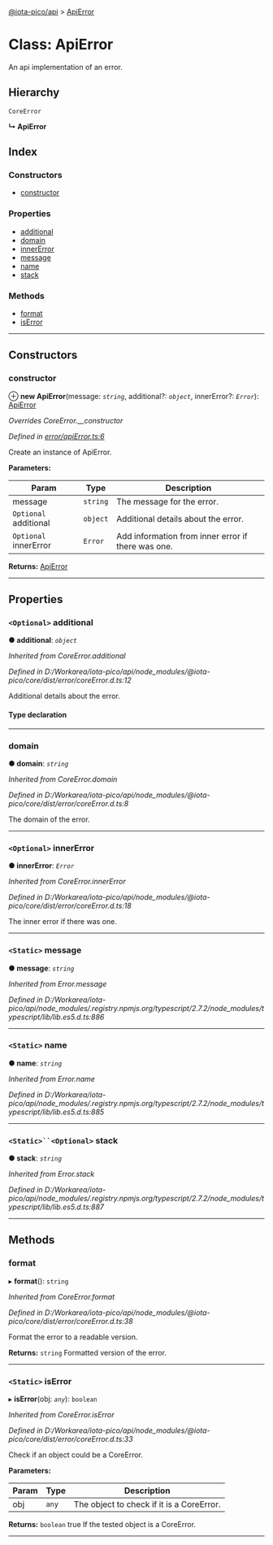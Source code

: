 [@iota-pico/api](../README.md) > [ApiError](../classes/apierror.md)

# Class: ApiError

An api implementation of an error.

## Hierarchy

 `CoreError`

**↳ ApiError**

## Index

### Constructors

* [constructor](apierror.md#constructor)

### Properties

* [additional](apierror.md#additional)
* [domain](apierror.md#domain)
* [innerError](apierror.md#innererror)
* [message](apierror.md#message)
* [name](apierror.md#name)
* [stack](apierror.md#stack)

### Methods

* [format](apierror.md#format)
* [isError](apierror.md#iserror)

---

## Constructors

<a id="constructor"></a>

###  constructor

⊕ **new ApiError**(message: *`string`*, additional?: *`object`*, innerError?: *`Error`*): [ApiError](apierror.md)

*Overrides CoreError.__constructor*

*Defined in [error/apiError.ts:6](https://github.com/iota-pico/api/blob/05accab/src/error/apiError.ts#L6)*

Create an instance of ApiError.

**Parameters:**

| Param | Type | Description |
| ------ | ------ | ------ |
| message | `string` |  The message for the error. |
| `Optional` additional | `object` |  Additional details about the error. |
| `Optional` innerError | `Error` |  Add information from inner error if there was one. |

**Returns:** [ApiError](apierror.md)

___

## Properties

<a id="additional"></a>

### `<Optional>` additional

**● additional**: *`object`*

*Inherited from CoreError.additional*

*Defined in D:/Workarea/iota-pico/api/node_modules/@iota-pico/core/dist/error/coreError.d.ts:12*

Additional details about the error.

#### Type declaration

[id: `string`]: `any`

___
<a id="domain"></a>

###  domain

**● domain**: *`string`*

*Inherited from CoreError.domain*

*Defined in D:/Workarea/iota-pico/api/node_modules/@iota-pico/core/dist/error/coreError.d.ts:8*

The domain of the error.

___
<a id="innererror"></a>

### `<Optional>` innerError

**● innerError**: *`Error`*

*Inherited from CoreError.innerError*

*Defined in D:/Workarea/iota-pico/api/node_modules/@iota-pico/core/dist/error/coreError.d.ts:18*

The inner error if there was one.

___
<a id="message"></a>

### `<Static>` message

**● message**: *`string`*

*Inherited from Error.message*

*Defined in D:/Workarea/iota-pico/api/node_modules/.registry.npmjs.org/typescript/2.7.2/node_modules/typescript/lib/lib.es5.d.ts:886*

___
<a id="name"></a>

### `<Static>` name

**● name**: *`string`*

*Inherited from Error.name*

*Defined in D:/Workarea/iota-pico/api/node_modules/.registry.npmjs.org/typescript/2.7.2/node_modules/typescript/lib/lib.es5.d.ts:885*

___
<a id="stack"></a>

### `<Static>``<Optional>` stack

**● stack**: *`string`*

*Inherited from Error.stack*

*Defined in D:/Workarea/iota-pico/api/node_modules/.registry.npmjs.org/typescript/2.7.2/node_modules/typescript/lib/lib.es5.d.ts:887*

___

## Methods

<a id="format"></a>

###  format

▸ **format**(): `string`

*Inherited from CoreError.format*

*Defined in D:/Workarea/iota-pico/api/node_modules/@iota-pico/core/dist/error/coreError.d.ts:38*

Format the error to a readable version.

**Returns:** `string`
Formatted version of the error.

___
<a id="iserror"></a>

### `<Static>` isError

▸ **isError**(obj: *`any`*): `boolean`

*Inherited from CoreError.isError*

*Defined in D:/Workarea/iota-pico/api/node_modules/@iota-pico/core/dist/error/coreError.d.ts:33*

Check if an object could be a CoreError.

**Parameters:**

| Param | Type | Description |
| ------ | ------ | ------ |
| obj | `any` |  The object to check if it is a CoreError. |

**Returns:** `boolean`
true If the tested object is a CoreError.

___

